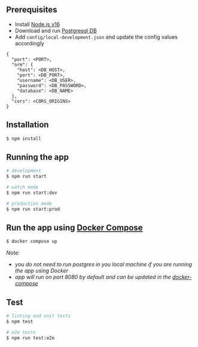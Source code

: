 ## Prerequisites

- Install [Node.js v16](https://nodejs.org/en/)
- Download and run [Postgresql DB](https://www.postgresql.org/)
- Add `config/local-development.json` and update the config values accordingly
```
{
  "port": <PORT>,
  "orm": {
    "host": <DB_HOST>,
    "port": <DB_PORT>,
    "username": <DB_USER>,
    "password": <DB_PASSWORD>,
    "database": <DB_NAME>
  },
  "cors": <CORS_ORIGINS>
}
```

## Installation

```bash
$ npm install
```

## Running the app

```bash
# development
$ npm run start

# watch mode
$ npm run start:dev

# production mode
$ npm run start:prod
```

## Run the app using [Docker Compose](/product-api/docker-compose.yml)

```bash
$ docker compose up
```


*Note:*
- *you do not need to run postgres in you local machine if you are running the app using Docker*
- *app will run on port 8080 by default and can be updated in the [docker-compose](/product-api/docker-compose.yml)*


## Test

```bash
# linting and unit tests
$ npm test

# e2e tests
$ npm run test:e2e
```
